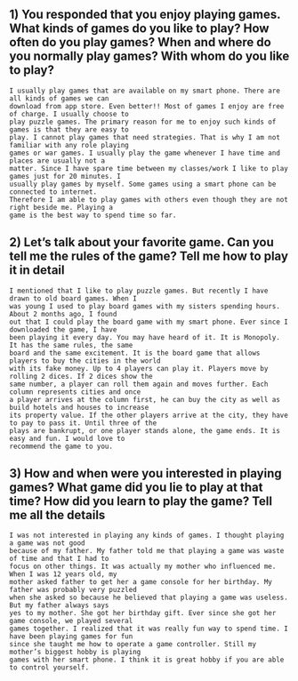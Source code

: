 ## 1) You responded that you enjoy playing games. What kinds of games do you like to play? How often do you play games? When and where do you normally play games? With whom do you like to play?
```
I usually play games that are available on my smart phone. There are all kinds of games we can
download from app store. Even better!! Most of games I enjoy are free of charge. I usually choose to
play puzzle games. The primary reason for me to enjoy such kinds of games is that they are easy to
play. I cannot play games that need strategies. That is why I am not familiar with any role playing
games or war games. I usually play the game whenever I have time and places are usually not a
matter. Since I have spare time between my classes/work I like to play games just for 20 minutes. I
usually play games by myself. Some games using a smart phone can be connected to internet.
Therefore I am able to play games with others even though they are not right beside me. Playing a
game is the best way to spend time so far.
```
## 2) Let’s talk about your favorite game. Can you tell me the rules of the game? Tell me how to play it in detail
```
I mentioned that I like to play puzzle games. But recently I have drawn to old board games. When I
was young I used to play board games with my sisters spending hours. About 2 months ago, I found
out that I could play the board game with my smart phone. Ever since I downloaded the game, I have
been playing it every day. You may have heard of it. It is Monopoly. It has the same rules, the same
board and the same excitement. It is the board game that allows players to buy the cities in the world
with its fake money. Up to 4 players can play it. Players move by rolling 2 dices. If 2 dices show the
same number, a player can roll them again and moves further. Each column represents cities and once
a player arrives at the column first, he can buy the city as well as build hotels and houses to increase
its property value. If the other players arrive at the city, they have to pay to pass it. Until three of the
plays are bankrupt, or one player stands alone, the game ends. It is easy and fun. I would love to
recommend the game to you.
```
## 3) How and when were you interested in playing games? What game did you lie to play at that time? How did you learn to play the game? Tell me all the details
```
I was not interested in playing any kinds of games. I thought playing a game was not good
because of my father. My father told me that playing a game was waste of time and that I had to
focus on other things. It was actually my mother who influenced me. When I was 12 years old, my
mother asked father to get her a game console for her birthday. My father was probably very puzzled
when she asked so because he believed that playing a game was useless. But my father always says
yes to my mother. She got her birthday gift. Ever since she got her game console, we played several
games together. I realized that it was really fun way to spend time. I have been playing games for fun
since she taught me how to operate a game controller. Still my mother’s biggest hobby is playing
games with her smart phone. I think it is great hobby if you are able to control yourself.
```

